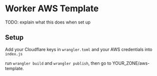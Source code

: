 # Worker AWS Template

TODO: explain what this does when set up

## Setup

Add your Cloudflare keys in `wrangler.toml` and your AWS credentials into `index.js`

run `wrangler build` and `wrangler publish`, then go to YOUR_ZONE/aws-template.
